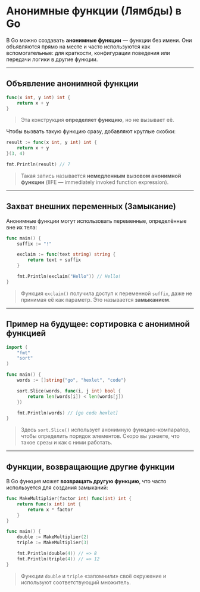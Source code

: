 # Анонимные функции (Лямбды) в Go

В Go можно создавать **анонимные функции** — функции без имени.
Они объявляются прямо на месте и часто используются как вспомогательные: для краткости, конфигурации поведения или передачи логики в другие функции.

---

## Объявление анонимной функции

```go
func(x int, y int) int {
	return x + y
}
````

> Эта конструкция **определяет функцию**, но не вызывает её.

Чтобы вызвать такую функцию сразу, добавляют круглые скобки:

```go
result := func(x int, y int) int {
	return x + y
}(3, 4)

fmt.Println(result) // 7
```

> Такая запись называется **немедленным вызовом анонимной функции** (IIFE — immediately invoked function expression).

---

## Захват внешних переменных (Замыкание)

Анонимные функции могут использовать переменные, определённые вне их тела:

```go
func main() {
	suffix := "!"

	exclaim := func(text string) string {
		return text + suffix
	}

	fmt.Println(exclaim("Hello")) // Hello!
}
```

> Функция `exclaim()` получила доступ к переменной `suffix`, даже не принимая её как параметр. Это называется **замыканием**.

---

## Пример на будущее: сортировка с анонимной функцией

```go
import (
	"fmt"
	"sort"
)

func main() {
	words := []string{"go", "hexlet", "code"}

	sort.Slice(words, func(i, j int) bool {
		return len(words[i]) < len(words[j])
	})

	fmt.Println(words) // [go code hexlet]
}
```

> Здесь `sort.Slice()` использует анонимную функцию-компаратор, чтобы определить порядок элементов.
> Скоро вы узнаете, что такое срезы и как с ними работать.

---

## Функции, возвращающие другие функции

В Go функция может **возвращать другую функцию**, что часто используется для создания замыканий:

```go
func MakeMultiplier(factor int) func(int) int {
	return func(x int) int {
		return x * factor
	}
}

func main() {
	double := MakeMultiplier(2)
	triple := MakeMultiplier(3)

	fmt.Println(double(4)) // => 8
	fmt.Println(triple(4)) // => 12
}
```

> Функции `double` и `triple` «запомнили» своё окружение и используют соответствующий множитель.
